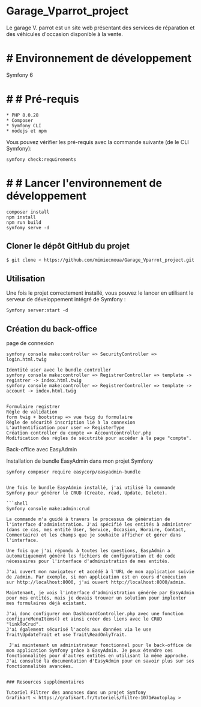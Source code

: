 # Garage_Vparrot_project

Le garage V. parrot est un site web présentant des services de réparation et des véhicules d'occasion disponible à la vente.

# # Environnement de développement

Symfony 6

# # # Pré-requis

    * PHP 8.0.28
    * Composer
    * Symfony CLI
    * nodejs et npm

Vous pouvez vérifier les pré-requis avec la commande
suivante (de le CLI Symfony):

```shell
symfony check:requirements
```

# # # Lancer l'environnement de développement

```shell
composer install
npm install
npm run build
synfomy serve -d
```

## Cloner le dépôt GitHub du projet

```bash
$ git clone < https://github.com/mimiecmoua/Garage_Vparrot_project.git >
```

## Utilisation

Une fois le projet correctement installé, vous pouvez le lancer en
utilisant le serveur de développement intégré de Symfony :

```shell
Symfony server:start -d
```

## Création du back-office

page de connexion

```shell
symfony console make:controller => SecurityController => login.html.twig

Identité user avec le bundle controller
symfony console make:controller => RegistrerController => template -> registrer -> index.html.twig
symfony console make:controller => RegistrerController => template -> account -> index.html.twig


Formulaire registrer
Règle de validation
form twig + bootstrap => vue twig du formulaire
Règle de sécurité inscription lié à la connexion
L'authentification pour user => RegisterType
Création controller du compte => Accountcontroller.php
Modification des règles de sécutrité pour accéder à la page "compte".
```

Back-office avec EasyAdmin

Installation de bundle EasyAdmin dans mon projet Symfony

````shell
symfony composer require easycorp/easyadmin-bundle


Une fois le bundle EasyAdmin installé, j'ai utilisé la commande Symfony pour générer le CRUD (Create, read, Update, Delete).

```shell
Symfony console make:admin:crud

La commande m'a guidé à travers le processus de génération de l'interface d'administration. J'ai spécifié les entités à administrer (dans ce cas, mes entité User, Service, Occasion, Horaire, Contact, Commentaire) et les champs que je souhaite afficher et gérer dans l'interface.

Une fois que j'ai répondu à toutes les questions, EasyAdmin a automatiquement généré les fichiers de configuration et de code nécessaires pour l'interface d'administration de mes entités.

J'ai ouvert mon navigateur et accédé à l'URL de mon application suivie de /admin. Par exemple, si mon application est en cours d'exécution sur http://localhost:8000, j'ai ouvert http://localhost:8000/admin.

Maintenant, je vois l'interface d'administration générée par EasyAdmin pour mes entités, mais je devais trouver un solution pour implenter mes formulaires déjà existant.

J'ai donc configurer mon DashboardController.php avec une fonction configureMenuItems() et ainsi créer des liens avec le CRUD "linkToCrud".
J'ai également sécurisé l'accés aux données via le use  Trait\UpdateTrait et use Trait\ReadOnlyTrait.

 J'ai maintenant un administrateur fonctionnel pour le back-office de mon application Symfony grâce à EasyAdmin. Je peux étendre ces fonctionnalités pour d'autres entités en utilisant la même approche. J'ai consulté la documentation d'EasyAdmin pour en savoir plus sur ses fonctionnalités avancées.


### Resources supplémentaires

Tutoriel Filtrer des annonces dans un projet Symfony
Grafikart < https://grafikart.fr/tutoriels/filtre-1071#autoplay >
````
